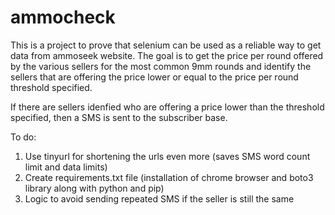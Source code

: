 # ammocheck

This is a project to prove that selenium can be used as a reliable way to get data from ammoseek website. The goal is 
to get the price per round offered by the various sellers for the most common 9mm rounds and identify the sellers that 
are offering the price lower or equal to the price per round threshold specified. 

If there are sellers idenfied who are offering a price lower than the threshold specified, then a SMS is sent to the
subscriber base. 

To do:
1. Use tinyurl for shortening the urls even more (saves SMS word count limit and data limits)
2. Create requirements.txt file (installation of chrome browser and boto3 library along with python and pip)
3. Logic to avoid sending repeated SMS if the seller is still the same